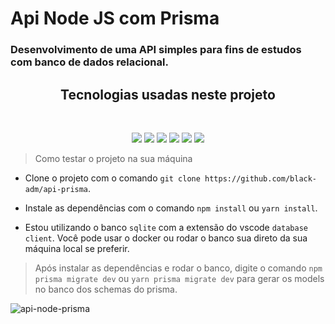# Api Node JS com Prisma
### Desenvolvimento de uma API simples para fins de estudos com banco de dados relacional.

<h2 align="center">
 Tecnologias usadas neste projeto 
</h2>
<br>

<p align="center">
<img src="https://img.shields.io/badge/typescript-%23007ACC.svg?style=for-the-badge&logo=typescript&logoColor=white" />
<img src="https://img.shields.io/badge/node.js-6DA55F?style=for-the-badge&logo=node.js&logoColor=white" />
<img src="https://img.shields.io/badge/express.js-%23404d59.svg?style=for-the-badge&logo=express&logoColor=%2361DAFB" />
<img src="https://img.shields.io/badge/Prisma-3982CE?style=for-the-badge&logo=Prisma&logoColor=white" />
<img src="https://img.shields.io/badge/sqlite-%2307405e.svg?style=for-the-badge&logo=sqlite&logoColor=white" />
<img src="https://img.shields.io/badge/Insomnia-black?style=for-the-badge&logo=insomnia&logoColor=5849BE" />
</p>

> Como testar o projeto na sua máquina
- Clone o projeto com o comando `git clone https://github.com/black-adm/api-prisma`.

- Instale as dependências com o comando `npm install` ou `yarn install`.

- Estou utilizando o banco `sqlite` com a extensão do vscode `database client`. Você pode usar o docker ou rodar o banco sua direto da sua máquina local se preferir.

> Após instalar as dependências e rodar o banco, digite o comando `npm prisma migrate dev` ou `yarn prisma migrate dev` para gerar os models no banco dos schemas do prisma.

![api-node-prisma](https://i.ibb.co/DLrwcQp/api-movie-prisma.png)


